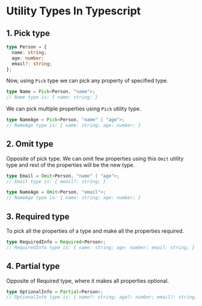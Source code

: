 # Utility Types In Typescript

## 1. Pick type

```ts
type Person = {
  name: string;
  age: number;
  email?: string;
};
```

Now, using `Pick` type we can pick any property of specified type.

```ts
type Name = Pick<Person, "name">;
// Name type is: { name: string; }
```

We can pick multiple properties using `Pick` utility type.

```ts
type NameAge = Pick<Person, "name" | "age">;
// NameAge type is: { name: string; age: number; }
```

## 2. Omit type

Opposite of pick type. We can omit few properties using this `Omit` utility type and rest of the properties will be the new type.

```ts
type Email = Omit<Person, "name" | "age">;
// Email type is: { email?: string; }
```

```ts
type NameAge = Omit<Person, "email">;
// NameAge type is: { name: string; age: number; }
```

## 3. Required type

To pick all the properties of a type and make all the properties required.

```ts
type RequiredInfo = Required<Person>;
// RequiredInfo type is: { name: string; age: number; email: string; }
```

## 4. Partial type

Opposite of Required type, where it makes all properties optional.

```ts
type OptionalInfo = Partial<Person>;
// OptionalInfo type is: { name?: string; age?: number; email?: string; }
```
